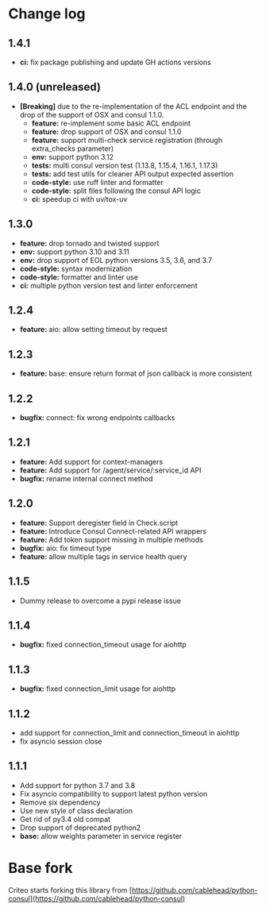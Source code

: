 # Change log

## 1.4.1

- **ci:** fix package publishing and update GH actions versions

## 1.4.0 (unreleased)

- **[Breaking]** due to the re-implementation of the ACL endpoint and the drop of the support of OSX and consul 1.1.0.
  - **feature:** re-implement some basic ACL endpoint
  - **feature:** drop support of OSX and consul 1.1.0
  - **feature:** support multi-check service registration (through extra_checks parameter)
  - **env:** support python 3.12
  - **tests:** multi consul version test (1.13.8, 1.15.4, 1.16.1, 1.17.3)
  - **tests:** add test utils for cleaner API output expected assertion
  - **code-style:** use ruff linter and formatter
  - **code-style:** split files following the consul API logic
  - **ci:** speedup ci with uv/tox-uv

## 1.3.0

- **feature:** drop tornado and twisted support
- **env:** support python 3.10 and 3.11
- **env:** drop support of EOL python versions 3.5, 3.6, and 3.7
- **code-style:** syntax modernization
- **code-style:** formatter and linter use
- **ci:** multiple python version test and linter enforcement

## 1.2.4

- **feature:** aio: allow setting timeout by request

## 1.2.3

- **feature:** base: ensure return format of json callback is more consistent

## 1.2.2

- **bugfix:** connect: fix wrong endpoints callbacks

## 1.2.1

- **feature:** Add support for context-managers
- **feature:** Add support for /agent/service/:service_id API
- **bugfix:** rename internal connect method

## 1.2.0

- **feature:** Support deregister field in Check.script
- **feature:** Introduce Consul Connect-related API wrappers
- **feature:** Add token support missing in multiple methods
- **bugfix:** aio: fix timeout type
- **feature:** allow multiple tags in service health query

## 1.1.5

- Dummy release to overcome a pypi release issue

## 1.1.4

- **bugfix:** fixed connection_timeout usage for aiohttp

## 1.1.3

- **bugfix:** fixed connection_limit usage for aiohttp

## 1.1.2

- add support for connection_limit and connection_timeout in aiohttp
- fix asyncio session close

## 1.1.1

- Add support for python 3.7 and 3.8
- Fix asyncio compatibility to support latest python version
- Remove six dependency
- Use new style of class declaration
- Get rid of py3.4 old compat
- Drop support of deprecated python2
- **base:** allow weights parameter in service register

# Base fork

Criteo starts forking this library from [https://github.com/cablehead/python-consul](https://github.com/cablehead/python-consul)
